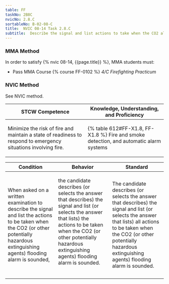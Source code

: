 ```yaml
---
table: FF
taskNo: 2B8C
nvicNo: 2.8.C 
sortableNo: B-02-08-C
title:  NVIC 08-14 Task 2.8.C
subtitle:  Describe the signal and list actions to take when the CO2 alarm sounds
---
```



### MMA Method

In order to satisfy  {% nvic 08-14, {{page.title}}  %}, MMA students must:

* Pass MMA Course {% course FF-0102 %}  *4/C Firefighting Practicum*


### NVIC Method

<a onclick="togglevisibility('nvic_methods')" >See NVIC method.</a>

<div id='nvic_methods' class='hide'>

<table>
<thead>
<tr>
<th class='forty'> STCW Competence </th>
<th class='sixty'> Knowledge, Understanding, and Proficiency </th>
</tr>
</thead>




<tbody>
<tr><td markdown='1'>

Minimize the risk of fire and maintain a state of readiness to respond to emergency situations involving fire.

</td><td markdown='1'>

{% table 612#FF-X1.8, FF-X1.8 %} Fire and smoke detection, and automatic alarm systems

</td></tr>


</tbody>
</table>


<table>
<thead>
<tr><th class='twenty'>  Condition </th><th class='twenty'> Behavior </th><th  class='sixty'>Standard </th></tr>
</thead>
<tbody >



<tr><td markdown='1'>

When asked on a written examination to describe the signal and list the actions to be taken when the CO2 (or other potentially hazardous extinguishing agents) flooding alarm is sounded,

</td><td markdown='1'>

the candidate describes (or selects the answer that describes) the signal and list (or selects the answer that lists) the actions to be taken when the CO2 (or other potentially hazardous extinguishing agents) flooding alarm is sounded.

<br>

<div class="tooltip" markdown='1'>



</div>


</td><td markdown='1'>

The candidate describes (or selects the answer that describes) the signal and list (or selects the answer that lists) all actions to be taken when the CO2 (or other potentially hazardous extinguishing agents) flooding alarm is sounded.

</td></tr>
</tbody>
</table>
</div>

